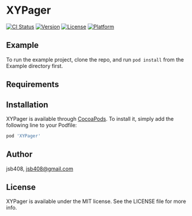 # XYPager

[![CI Status](https://img.shields.io/travis/jsb408/XYPager.svg?style=flat)](https://travis-ci.org/jsb408/XYPager)
[![Version](https://img.shields.io/cocoapods/v/XYPager.svg?style=flat)](https://cocoapods.org/pods/XYPager)
[![License](https://img.shields.io/cocoapods/l/XYPager.svg?style=flat)](https://cocoapods.org/pods/XYPager)
[![Platform](https://img.shields.io/cocoapods/p/XYPager.svg?style=flat)](https://cocoapods.org/pods/XYPager)

## Example

To run the example project, clone the repo, and run `pod install` from the Example directory first.

## Requirements

## Installation

XYPager is available through [CocoaPods](https://cocoapods.org). To install
it, simply add the following line to your Podfile:

```ruby
pod 'XYPager'
```

## Author

jsb408, jsb408@gmail.com

## License

XYPager is available under the MIT license. See the LICENSE file for more info.
